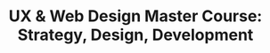 ---
title: 'UX & Web Design Master Course: Strategy, Design, Development'
intro: 'Learn how to apply User Experience (UX) principles to your website designs, code a variety of sites, and increase sales!'
image: /courses/1.jpg
institution: Udemy
type: course
cost: Paid
qualification: Certificate of completion
tool:
link: 'https://www.udemy.com/ux-web-design-master-course-strategy-design-development/'
category:
- Online learning
type: school
---